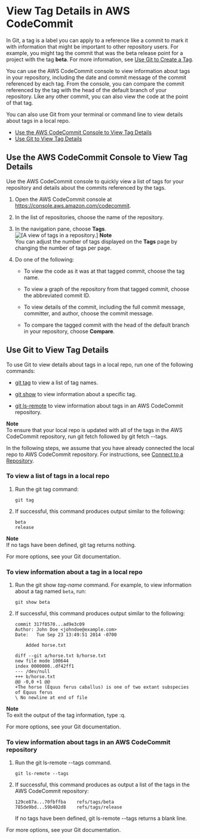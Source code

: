 # View Tag Details in AWS CodeCommit<a name="how-to-view-tag-details"></a>

In Git, a tag is a label you can apply to a reference like a commit to mark it with information that might be important to other repository users\. For example, you might tag the commit that was the beta release point for a project with the tag **beta**\. For more information, see [Use Git to Create a Tag](how-to-create-tag.md#how-to-create-tag-git)\.

You can use the AWS CodeCommit console to view information about tags in your repository, including the date and commit message of the commit referenced by each tag\. From the console, you can compare the commit referenced by the tag with the head of the default branch of your repository\. Like any other commit, you can also view the code at the point of that tag\.

You can also use Git from your terminal or command line to view details about tags in a local repo\. 


+ [Use the AWS CodeCommit Console to View Tag Details](#how-to-view-tag-details-console)
+ [Use Git to View Tag Details](#how-to-view-tag-details-git)

## Use the AWS CodeCommit Console to View Tag Details<a name="how-to-view-tag-details-console"></a>

Use the AWS CodeCommit console to quickly view a list of tags for your repository and details about the commits referenced by the tags\.

1. Open the AWS CodeCommit console at [https://console\.aws\.amazon\.com/codecommit](https://console.aws.amazon.com/codecommit)\.

1. In the list of repositories, choose the name of the repository\. 

1. In the navigation pane, choose **Tags**\.  
![\[A view of tags in a repository.\]](http://docs.aws.amazon.com/codecommit/latest/userguide/images/codecommit-tags-view.png)
**Note**  
You can adjust the number of tags displayed on the **Tags** page by changing the number of tags per page\. 

1. Do one of the following:

   + To view the code as it was at that tagged commit, choose the tag name\.

   + To view a graph of the repository from that tagged commit, choose the abbreviated commit ID\.

   + To view details of the commit, including the full commit message, committer, and author, choose the commit message\.

   + To compare the tagged commit with the head of the default branch in your repository, choose **Compare**\.

## Use Git to View Tag Details<a name="how-to-view-tag-details-git"></a>

To use Git to view details about tags in a local repo, run one of the following commands:

+ [git tag](#how-to-view-tag-details-git-tag) to view a list of tag names\.

+ [git show](#how-to-view-tag-details-git-show) to view information about a specific tag\.

+ [git ls\-remote](#how-to-view-tag-details-git-remote) to view information about tags in an AWS CodeCommit repository\.

**Note**  
To ensure that your local repo is updated with all of the tags in the AWS CodeCommit repository, run git fetch followed by git fetch \-\-tags\.

In the following steps, we assume that you have already connected the local repo to AWS CodeCommit repository\. For instructions, see [Connect to a Repository](how-to-connect.md)\.

### To view a list of tags in a local repo<a name="how-to-view-tag-details-git-tag"></a>

1. Run the git tag command:

   ```
   git tag
   ```

1. If successful, this command produces output similar to the following:

   ```
   beta
   release
   ```
**Note**  
If no tags have been defined, git tag returns nothing\.

For more options, see your Git documentation\.

### To view information about a tag in a local repo<a name="how-to-view-tag-details-git-show"></a>

1. Run the git show *tag\-name* command\. For example, to view information about a tag named `beta`, run:

   ```
   git show beta
   ```

1. If successful, this command produces output similar to the following:

   ```
   commit 317f8570...ad9e3c09
   Author: John Doe <johndoe@example.com>
   Date:   Tue Sep 23 13:49:51 2014 -0700
   
       Added horse.txt
   
   diff --git a/horse.txt b/horse.txt
   new file mode 100644
   index 0000000..df42ff1
   --- /dev/null
   +++ b/horse.txt
   @@ -0,0 +1 @@
   +The horse (Equus ferus caballus) is one of two extant subspecies of Equus ferus
   \ No newline at end of file
   ```
**Note**  
To exit the output of the tag information, type :q\.

For more options, see your Git documentation\.

### To view information about tags in an AWS CodeCommit repository<a name="how-to-view-tag-details-git-remote"></a>

1. Run the git ls\-remote \-\-tags command\.

   ```
   git ls-remote --tags
   ```

1. If successful, this command produces as output a list of the tags in the AWS CodeCommit repository: 

   ```
   129ce87a...70fbffba    refs/tags/beta
   785de9bd...59b402d8    refs/tags/release
   ```

   If no tags have been defined, git ls\-remote \-\-tags returns a blank line\.

For more options, see your Git documentation\.